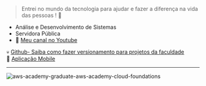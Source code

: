 
> Entrei no mundo da tecnologia para ajudar e fazer a diferença na vida das pessoas ! 💜</p>
- Análise e Desenvolvimento de Sistemas <br/>
- Servidora Pública
- 🌱 <a target="_blank" href="https://www.youtube.com/watch?v=OcDCOY1sBdU&list=PLa8Ye6pwKJV9WhFgOepeGmON4h8UozYl0">Meu canal no Youtube</a></br>

💀 <a target="_blank" href="https://www.youtube.com/watch?v=EZM2rXe92bs&list=PLa8Ye6pwKJV9WhFgOepeGmON4h8UozYl0&index=2&ab_channel=J%C3%A9ssicaAquiles">Github- Saiba como fazer versionamento para projetos da faculdade</a></br>
📱 <a target="_blank" href="https://www.youtube.com/watch?v=UXKC7nc4i60&list=PLa8Ye6pwKJV88ZdeQ6G1hvyJi3lvv83M3&ab_channel=J%C3%A9ssicaAquiles">Aplicação Mobile </a></br>

------------

![aws-academy-graduate-aws-academy-cloud-foundations](https://github.com/JEZIGA01/jeziga01/assets/73039194/4b484b43-1e90-4e55-b8db-9085dff8a2a7)
